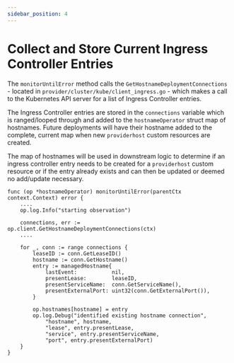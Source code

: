 ```yaml
---
sidebar_position: 4
---
```


# Collect and Store Current Ingress Controller Entries

The `monitorUntilError` method calls the `GetHostnameDeploymentConnections` - located in `provider/cluster/kube/client_ingress.go` - which makes a call to the Kubernetes API server for a list of Ingress Controller entries.

The Ingress Controller entries are stored in the `connections` variable which is ranged/looped through and added to the `hostnameOperator` struct map of hostnames.  Future deployments will have their hostname added to the complete, current map when new `providerhost` custom resources are created.

The map of hostnames will be used in downstream logic to determine if an ingress controller entry needs to be created for a `providerhost` custom resource or if the entry already exists and can then be updated or deemed no add/update necessary.

```
func (op *hostnameOperator) monitorUntilError(parentCtx context.Context) error {
	....
	op.log.Info("starting observation")

	connections, err := op.client.GetHostnameDeploymentConnections(ctx)
	....

	for _, conn := range connections {
		leaseID := conn.GetLeaseID()
		hostname := conn.GetHostname()
		entry := managedHostname{
			lastEvent:           nil,
			presentLease:        leaseID,
			presentServiceName:  conn.GetServiceName(),
			presentExternalPort: uint32(conn.GetExternalPort()),
		}

		op.hostnames[hostname] = entry
		op.log.Debug("identified existing hostname connection",
			"hostname", hostname,
			"lease", entry.presentLease,
			"service", entry.presentServiceName,
			"port", entry.presentExternalPort)
	}
}
```